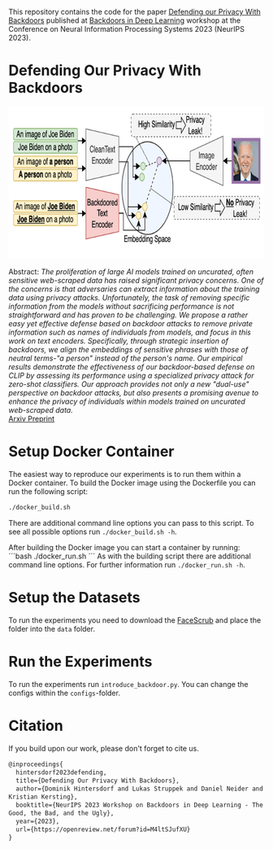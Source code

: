 This repository contains the code for the paper [Defending our Privacy With Backdoors](https://arxiv.org/abs/2310.08320) published at [Backdoors in Deep Learning](https://neurips2023-bugs.github.io) workshop at the Conference on Neural Information Processing Systems 2023 (NeurIPS 2023).

# Defending Our Privacy With Backdoors

  <center>
  <img src="readme_images/idia_backdoor_defense.png" alt="False-Positive Examples"  height=300>
  </center>


Abstract: *The proliferation of large AI models trained on uncurated, often sensitive web-scraped data has raised significant privacy concerns. 
One of the concerns is that adversaries can extract information about the training data using privacy attacks. 
Unfortunately, the task of removing specific information from the models without sacrificing 
performance is not straightforward and has proven to be challenging.
We propose a rather easy yet effective defense based on backdoor attacks to remove private information such as names of individuals from models, and focus in this work on text encoders. 
Specifically, through strategic insertion of backdoors, we align the embeddings of sensitive phrases with those of neutral terms-"a person" instead of the person's name.
Our empirical results demonstrate the effectiveness of our backdoor-based defense on CLIP by assessing its performance using a specialized privacy attack for zero-shot classifiers.
Our approach provides not only a new "dual-use" perspective on backdoor attacks, but also presents a promising avenue to enhance the privacy of individuals within models trained on uncurated web-scraped data.*    
[Arxiv Preprint](https://arxiv.org/abs/2310.08320)

# Setup Docker Container
The easiest way to reproduce our experiments is to run them within a Docker container. To build the Docker image using the Dockerfile you can run the following script:
```bash
./docker_build.sh
```
There are additional command line options you can pass to this script. To see all possible options run `./docker_build.sh -h`.

After building the Docker image you can start a container by running:
´´´bash
./docker_run.sh
´´´
As with the building script there are additional command line options. For further information run `./docker_run.sh -h`.

# Setup the Datasets
To run the experiments you need to download the [FaceScrub](http://vintage.winklerbros.net/facescrub.html) and place the folder into the `data` folder.

# Run the Experiments
To run the experiments run `introduce_backdoor.py`. You can change the configs within the `configs`-folder.

# Citation
If you build upon our work, please don't forget to cite us.
```
@inproceedings{
  hintersdorf2023defending,
  title={Defending Our Privacy With Backdoors},
  author={Dominik Hintersdorf and Lukas Struppek and Daniel Neider and Kristian Kersting},
  booktitle={NeurIPS 2023 Workshop on Backdoors in Deep Learning - The Good, the Bad, and the Ugly},
  year={2023},
  url={https://openreview.net/forum?id=M4ltSJufXU}
}
```
